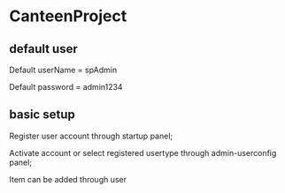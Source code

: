 # CanteenProject

## default user


Default userName = spAdmin

Default password = admin1234

## basic setup

Register user account through startup panel;

Activate account or select registered usertype through admin-userconfig panel;

Item can be added through user
